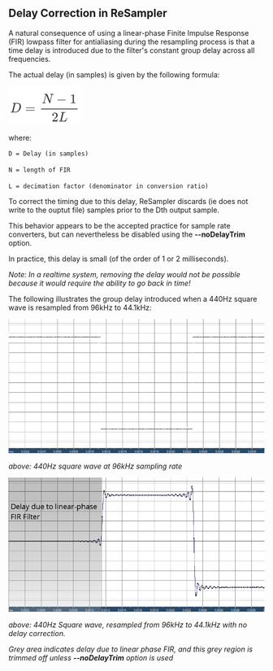 ## Delay Correction in ReSampler

A natural consequence of using a linear-phase Finite Impulse Response (FIR) lowpass filter for antialiasing during the resampling process is that a time delay is introduced due to the filter's constant group delay across all frequencies.

The actual delay (in samples) is given by the following formula:

![Group Delay Formula](./DelayFormula-LinPhaseResampSm.PNG)

where: 



	D = Delay (in samples)

	N = length of FIR

	L = decimation factor (denominator in conversion ratio)


To correct the timing due to this delay, ReSampler discards (ie does not write to the ouptut file) samples prior to the Dth output sample.

This behavior appears to be the accepted practice for sample rate converters, but can nevertheless be disabled using the **--noDelayTrim** option.  

In practice, this delay is small (of the order of 1 or 2 milliseconds).

*Note: In a realtime system, removing the delay would not be possible because it would require the ability to go back in time!* 

The following illustrates the group delay introduced when a 440Hz square wave is resampled from 96kHz to 44.1kHz:

![440Hz square wave at 96kHz](./Original440HzAt96k.png)

*above: 440Hz square wave at 96kHz sampling rate*

![440Hz square wave to 44.1k](./LinPhase-GroupDelay.png) 

*above: 440Hz Square wave, resampled from 96kHz to 44.1kHz with no delay correction.*

*Grey area indicates delay due to linear phase FIR, and this grey region is trimmed off unless **--noDelayTrim** option is used*


  